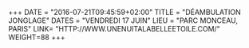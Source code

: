 +++
DATE = "2016-07-21T09:45:59+02:00"
TITLE = "DÉAMBULATION JONGLAGE"
DATES = "VENDREDI 17 JUIN"
LIEU = "PARC MONCEAU, PARIS"
LINK= "HTTP://WWW.UNENUITALABELLEETOILE.COM/"
WEIGHT=88
+++

